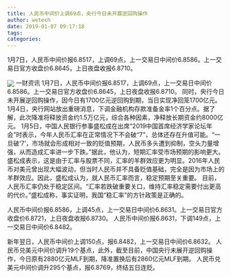 ```yaml
---
title: 人民币中间价上调69点，央行今日未开展逆回购操作
author: wetech
date: 2019-01-07 09:17:18
tags: 
categories: 
---
```

1月7日，人民币中间价报6.8517，上调69点，上一交易日中间价6.8586。上一交易日官方收盘价6.8645，上日夜盘收报6.8710。
<!-- more -->
<img align="center" border="0" src="https://imgcdn.yicai.com/uppics/images/2019/01/fc9c6d3eba08ad8bee85a0d1f39fc6c7.jpg" />
一财资讯
1月7日，人民币中间价报6.8517，上调69点，上一交易日中间价6.8586。上一交易日官方收盘价6.8645，上日夜盘收报6.8710。
同时，央行今日未开展逆回购操作，因今日有1700亿元逆回购到期，当日实现净回笼1700亿元。
1月4日，央行网站放出重磅消息，下调金融机构存款准备金率1个百分点。据了解，此次降准将释放资金约1.5万亿元，综合各种因素，净释放长期资金约8000亿元。
1月5日，中国人民银行参事盛松成在出席“2019中国首席经济学家论坛年会”时表示，今年人民币汇率在正常情况下不会破“7”，总体还存在升值可能。“一旦破‘7’，市场就会形成相对一致的贬值预期，人民币多头遭到抑制，空头力量增强，从而造成汇率进一步下跌。”据此，他认为，短期汇率受市场预期的影响更大。
盛松成表示，这是由于汇率与股票不同，汇率的羊群效应更为明显。2016年人民币对美元曾出现大幅波动，但当时人民币并不具备贬值基础，完全是因为市场上的羊群效应。因此，盛松成认为，就人民币汇率而言，稳定预期至关重要。
目前，人民币汇率仍处于稳定区间。“汇率若跌破重要关口，维持汇率稳定需要付出更高的代价。”盛松成称，事实证明，我国“稳汇率”的方针政策是正确的。
 
 
人民币中间价报6.8586，上调45点，上一交易日中间价6.8631。上一交易日官方收盘价6.8721，上日夜盘收报6.8730。
人民币中间价报6.8631，下调149点，上一交易日中间价6.8482。
新年翌日，人民币中间价上调150点，报6.8482，上一交易日中间价6.8632。
人民币兑美元中间价调升19个基点，此外，截至目前，中国央行未展开逆回购操作，今日原有2880亿元MLF到期，降准置换后有2860亿元MLF到期。
人民币兑美元中间价调升295个基点，报6.8769，终结五日连贬。
